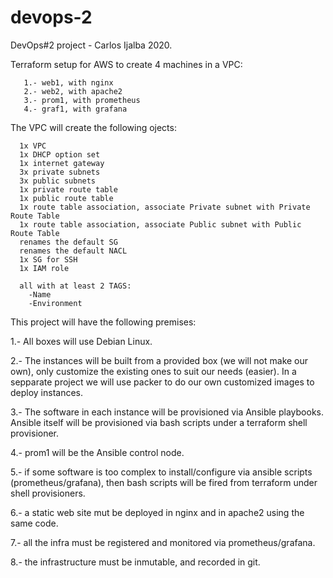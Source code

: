 # devops-2
DevOps#2 project - Carlos Ijalba 2020.

Terraform setup for AWS to create 4 machines in a VPC:

       1.- web1, with nginx
       2.- web2, with apache2
       3.- prom1, with prometheus
       4.- graf1, with grafana

The VPC will create the following ojects:

      1x VPC
      1x DHCP option set
      1x internet gateway
      3x private subnets
      3x public subnets
      1x private route table
      1x public route table
      1x route table association, associate Private subnet with Private Route Table
      1x route table association, associate Public subnet with Public Route Table
      renames the default SG
      renames the default NACL
      1x SG for SSH
      1x IAM role

      all with at least 2 TAGS:
        -Name
        -Environment

This project will have the following premises:

  1.- All boxes will use Debian Linux. 

  2.- The instances will be built from a provided box (we will not make our own), only customize the existing ones to suit our needs (easier). In a sepparate project we will use packer to do our own customized images
  to deploy instances.

  3.- The software in each instance will be provisioned via Ansible playbooks. Ansible itself will be provisioned via bash scripts under a terraform shell provisioner.

  4.- prom1 will be the Ansible control node.

  5.- if some software is too complex to install/configure via ansible scripts (prometheus/grafana), then bash scripts will be fired from terraform under shell provisioners.

  6.- a static web site mut be deployed in nginx and in apache2 using the same code.

  7.- all the infra must be registered and monitored via prometheus/grafana.

  8.- the infrastructure must be inmutable, and recorded in git.

#
